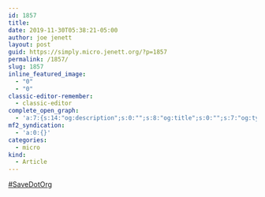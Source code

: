 ```yaml
---
id: 1857
title: 
date: 2019-11-30T05:38:21-05:00
author: joe jenett
layout: post
guid: https://simply.micro.jenett.org/?p=1857
permalink: /1857/
slug: 1857
inline_featured_image:
  - "0"
  - "0"
classic-editor-remember:
  - classic-editor
complete_open_graph:
  - 'a:7:{s:14:"og:description";s:0:"";s:8:"og:title";s:0:"";s:7:"og:type";s:0:"";s:12:"twitter:card";s:7:"summary";s:15:"twitter:creator";s:0:"";s:19:"twitter:description";s:0:"";s:8:"og:image";s:0:"";}'
mf2_syndication:
  - 'a:0:{}'
categories:
  - micro
kind:
  - Article
---
```

[#SaveDotOrg](https://the.dailywebthing.com/savedotorg/ "#SaveDotOrg")